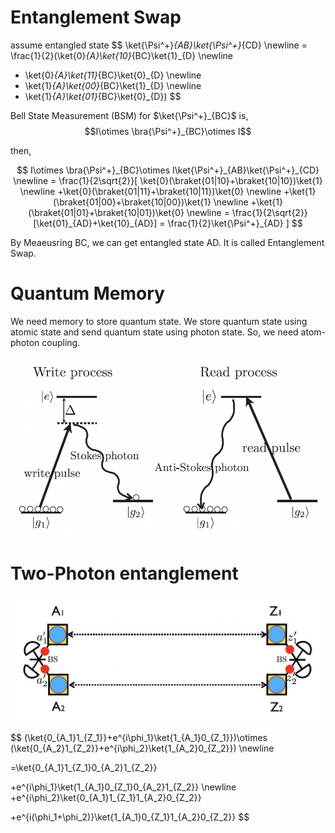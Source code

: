 
# Entanglement Swap

assume entangled state
$$
\ket{\Psi^+}_{AB}\ket{\Psi^+}_{CD} \newline
= \frac{1}{2}(\ket{0}_{A}\ket{10}_{BC}\ket{1}_{D}  \newline
+ \ket{0}_{A}\ket{11}_{BC}\ket{0}_{D}
\newline
 + \ket{1}_{A}\ket{00}_{BC}\ket{1}_{D} 
 \newline
 + \ket{1}_{A}\ket{01}_{BC}\ket{0}_{D})
$$

Bell State Measurement (BSM) for $\ket{\Psi^+}_{BC}$ is, $$I\otimes \bra{\Psi^+}_{BC}\otimes I$$

then,

$$
I\otimes \bra{\Psi^+}_{BC}\otimes I\ket{\Psi^+}_{AB}\ket{\Psi^+}_{CD}
\newline
= \frac{1}{2\sqrt{2}}[
    \ket{0}(\braket{01|10}+\braket{10|10})\ket{1}
    \newline
    +\ket{0}(\braket{01|11}+\braket{10|11})\ket{0}
    \newline
    +\ket{1}(\braket{01|00}+\braket{10|00})\ket{1}
    \newline
    +\ket{1}(\braket{01|01}+\braket{10|01})\ket{0}
    \newline
    = \frac{1}{2\sqrt{2}}[\ket{01}_{AD}+\ket{10}_{AD}] = \frac{1}{2}\ket{\Psi^+}_{AD}    
 ] 
$$

By Meaeusring BC, we can get entangled state AD. It is called Entanglement Swap.

# Quantum Memory

We need memory to store quantum state. We store quantum state using atomic state and send quantum state using photon state. So, we need atom-photon coupling. 

![stokes_process](./stokes_process.png)

# Two-Photon entanglement

![postselection](./postselection.png)

$$
(\ket{0_{A_1}1_{Z_1}}+e^{i\phi_1}\ket{1_{A_1}0_{Z_1}})\otimes (\ket{0_{A_2}1_{Z_2}}+e^{i\phi_2}\ket{1_{A_2}0_{Z_2}})
\newline

=\ket{0_{A_1}1_{Z_1}0_{A_2}1_{Z_2}}

+e^{i\phi_1}\ket{1_{A_1}0_{Z_1}0_{A_2}1_{Z_2}}
\newline
+e^{i\phi_2}\ket{0_{A_1}1_{Z_1}1_{A_2}0_{Z_2}}

+e^{i(\phi_1+\phi_2)}\ket{1_{A_1}0_{Z_1}1_{A_2}0_{Z_2}}
$$